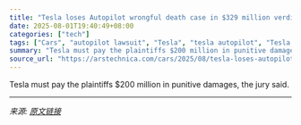 ```yaml
---
title: "Tesla loses Autopilot wrongful death case in $329 million verdict"
date: 2025-08-01T19:40:49+08:00
categories: ["tech"]
tags: ["Cars", "autopilot lawsuit", "Tesla", "tesla autopilot", "Tesla lawsuit"]
summary: "Tesla must pay the plaintiffs $200 million in punitive damages, the jury said."
source_url: "https://arstechnica.com/cars/2025/08/tesla-loses-autopilot-wrongful-death-case-in-329-million-verdict/"
---
```


Tesla must pay the plaintiffs $200 million in punitive damages, the jury said.

---

*来源: [原文链接](https://arstechnica.com/cars/2025/08/tesla-loses-autopilot-wrongful-death-case-in-329-million-verdict/)*
